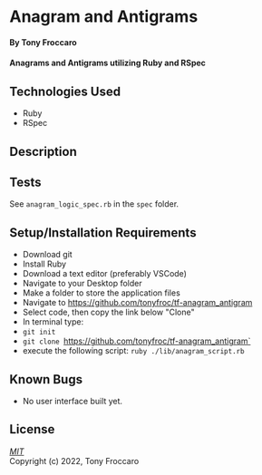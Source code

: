 # Anagram and Antigrams 

#### By Tony Froccaro

#### Anagrams and Antigrams utilizing Ruby and RSpec

## Technologies Used

- Ruby
- RSpec

## Description


## Tests

See `anagram_logic_spec.rb` in the `spec` folder.

## Setup/Installation Requirements

- Download git
- Install Ruby
- Download a text editor (preferably VSCode)
- Navigate to your Desktop folder
- Make a folder to store the application files
- Navigate to https://github.com/tonyfroc/tf-anagram_antigram
- Select code, then copy the link below "Clone"
- In terminal type:
- `git init`
- `git clone `https://github.com/tonyfroc/tf-anagram_antigram`
- execute the following script: `ruby ./lib/anagram_script.rb`

## Known Bugs

- No user interface built yet. 

## License

_[MIT](https://opensource.org/licenses/MIT)_  
Copyright (c) 2022, Tony Froccaro